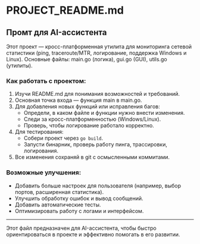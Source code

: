 # PROJECT_README.md

## Промт для AI-ассистента

Этот проект — кросс-платформенная утилита для мониторинга сетевой статистики (ping, traceroute/MTR, логирование, поддержка Windows и Linux). Основные файлы: main.go (логика), gui.go (GUI), utils.go (утилиты).

### Как работать с проектом:
1. Изучи README.md для понимания возможностей и требований.
2. Основная точка входа — функция main в main.go.
3. Для добавления новых функций или исправления багов:
   - Определи, в каком файле и функции нужно внести изменения.
   - Следи за кросс-платформенностью (Windows/Linux).
   - Проверь, чтобы логирование работало корректно.
4. Для тестирования:
   - Собери проект через `go build`.
   - Запусти бинарник, проверь работу пинга, трассировки, логирования.
5. Все изменения сохраняй в git с осмысленными коммитами.

### Возможные улучшения:
- Добавить больше настроек для пользователя (например, выбор портов, расширенная статистика).
- Улучшить обработку ошибок и вывод сообщений.
- Добавить автоматические тесты.
- Оптимизировать работу с логами и интерфейсом.

---

Этот файл предназначен для AI-ассистента, чтобы быстро ориентироваться в проекте и эффективно помогать в его развитии. 